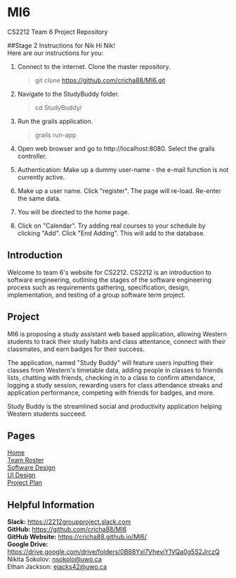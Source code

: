 # MI6
CS2212 Team 6 Project Repository

##Stage 2 Instructions for Nik
Hi Nik!  
Here are our instructions for you:  
1. Connect to the internet. Clone the master repository.

	> git clone https://github.com/cricha88/MI6.git
2. Navigate to the StudyBuddy folder.    

	> cd StudyBuddy/      
3. Run the grails application.  

	> grails run-app    
4. Open web browser and go to http://localhost:8080. Select the grails controller.    
5. Authentication: Make up a dummy user-name - the e-mail function is not currently active.  
6. Make up a user name. Click "register". The page will re-load. Re-enter the same data.    
7. You will be directed to the home page.
8. Click on "Calendar". Try adding real courses to your schedule by clicking "Add". Click "End Adding". This will add to the database.


## Introduction
Welcome to team 6's website for CS2212. CS2212 is an introduction to software engineering, outlining the stages of the software engineering process such as requirements gathering, specification, design, implementation, and testing of a group software term project.  

## Project
MI6 is proposing a study assistant web based application, allowing Western students to track their study habits and class attentance, connect with their classmates, and earn badges for their success.

The application, named "Study Buddy" will feature users inputting their classes from Western's timetable data, adding people in classes to friends lists, chatting with friends, checking in to a class to confirm attendance, logging a study session, rewarding users for class attendance streaks and application performance, competing with friends for badges, and more.  

Study Buddy is the streamlined social and productivity application helping Western students succeed.

## Pages

[Home](README.md)  
[Team Roster](TEAMROSTER.md)  
[Software Design](SOFTWAREDESIGN.md)  
[UI Design](UIDESIGN.md)  
[Project Plan](PROJECTPLAN.md) 


## Helpful Information

**Slack:** <https://2212groupproject.slack.com>  
**GitHub:** <https://github.com/cricha88/MI6>  
**GitHub Website:** <https://cricha88.github.io/MI6/>  
**Google Drive:** <https://drive.google.com/drive/folders/0B88Yxl7VheviY1VQa0g5S2JrczQ>  
Nikita Sokolov: <nsokolo@uwo.ca>  
Ethan Jackson: <ejacks42@uwo.ca>  

